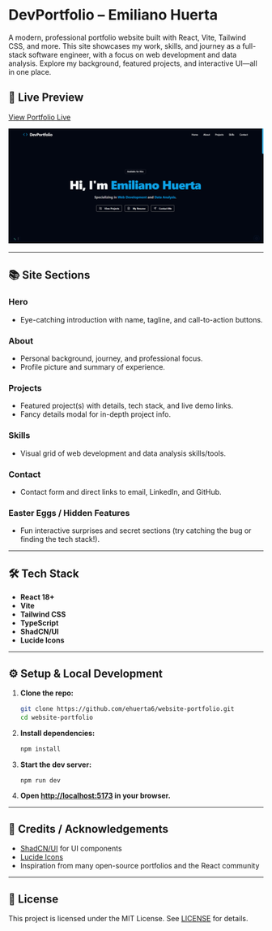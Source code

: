 # DevPortfolio – Emiliano Huerta

A modern, professional portfolio website built with React, Vite, Tailwind CSS, and more. This site showcases my work, skills, and journey as a full-stack software engineer, with a focus on web development and data analysis. Explore my background, featured projects, and interactive UI—all in one place.

## 🚀 Live Preview

[View Portfolio Live](https://ehuerta6.github.io/DevPortfolio/)

![Portfolio Screenshot](./src/assets/projects/portfolio.png)

---

## 📚 Site Sections

### Hero

- Eye-catching introduction with name, tagline, and call-to-action buttons.

### About

- Personal background, journey, and professional focus.
- Profile picture and summary of experience.

### Projects

- Featured project(s) with details, tech stack, and live demo links.
- Fancy details modal for in-depth project info.

### Skills

- Visual grid of web development and data analysis skills/tools.

### Contact

- Contact form and direct links to email, LinkedIn, and GitHub.

### Easter Eggs / Hidden Features

- Fun interactive surprises and secret sections (try catching the bug or finding the tech stack!).

---

## 🛠️ Tech Stack

- **React 18+**
- **Vite**
- **Tailwind CSS**
- **TypeScript**
- **ShadCN/UI**
- **Lucide Icons**

---

## ⚙️ Setup & Local Development

1. **Clone the repo:**
   ```bash
   git clone https://github.com/ehuerta6/website-portfolio.git
   cd website-portfolio
   ```
2. **Install dependencies:**
   ```bash
   npm install
   ```
3. **Start the dev server:**
   ```bash
   npm run dev
   ```
4. **Open [http://localhost:5173](http://localhost:5173) in your browser.**

---

## 🙏 Credits / Acknowledgements

- [ShadCN/UI](https://ui.shadcn.com/) for UI components
- [Lucide Icons](https://lucide.dev/)
- Inspiration from many open-source portfolios and the React community

---

## 📄 License

This project is licensed under the MIT License. See [LICENSE](./LICENSE) for details.
